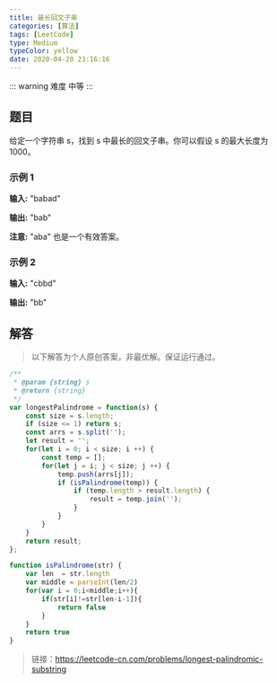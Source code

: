 ```yaml
---
title: 最长回文子串
categories: [算法]
tags: [LeetCode]
type: Medium
typeColor: yellow
date: 2020-04-20 23:16:16
---
```


<!-- more -->

::: warning 难度
中等
:::

## 题目

给定一个字符串 s，找到 s 中最长的回文子串。你可以假设 s 的最大长度为 1000。

### 示例 1

**输入:** "babad"

**输出:** "bab"

**注意:** "aba" 也是一个有效答案。

### 示例 2

**输入:** "cbbd"

**输出:** "bb"

## 解答

> 以下解答为个人原创答案，非最优解。保证运行通过。

```js
/**
 * @param {string} s
 * @return {string}
 */
var longestPalindrome = function(s) {
    const size = s.length;
    if (size <= 1) return s;
    const arrs = s.split('');
    let result = '';
    for(let i = 0; i < size; i ++) {
        const temp = [];
        for(let j = i; j < size; j ++) {
            temp.push(arrs[j]);
            if (isPalindrome(temp)) {
                if (temp.length > result.length) {
                    result = temp.join('');
                }
            }
        }
    }
    return result;
};

function isPalindrome(str) {
    var len  = str.length
    var middle = parseInt(len/2)
    for(var i = 0;i<middle;i++){
        if(str[i]!=str[len-i-1]){
            return false
        }
    }
    return true
}
```

> 链接：<https://leetcode-cn.com/problems/longest-palindromic-substring>
